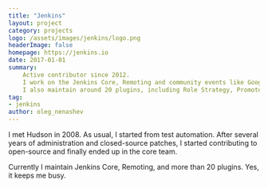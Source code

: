 ```yaml
---
title: "Jenkins"
layout: project
category: projects
logo: /assets/images/jenkins/logo.png
headerImage: false
homepage: https://jenkins.io
date: 2017-01-01
summary:
    Active contributor since 2012.
    I work on the Jenkins Core, Remoting and community events like Google Summer of Code.
    I also maintain around 20 plugins, including Role Strategy, Promoted Builds, Ownership and Job Restrictions.
tag:
- jenkins
author: oleg_nenashev
---
```


I met Hudson in 2008.
As usual, I started from test automation.
After several years of administration and closed-source patches,
I started contributing to open-source and finally ended up in the core team.

Currently I maintain Jenkins Core, Remoting, and more than 20 plugins.
Yes, it keeps me busy.
    
